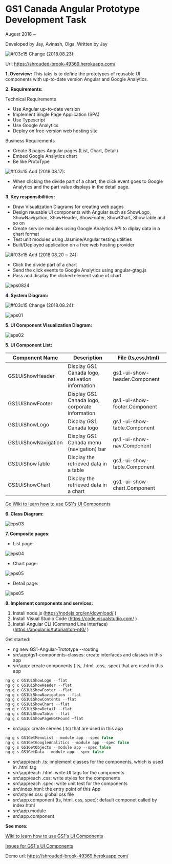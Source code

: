 # GS1 Canada Angular Prototype Development Task
August 2018 ~ 

Developed by Jay, Avinash, Olga, Written by Jay

![#f03c15](https://placehold.it/15/f03c15/000000?text=+) Change (2018.08.23): 

Url: https://shrouded-brook-49369.herokuapp.com/

**1. Overview:** This taks is to define the prototypes of reusable UI components with up-to-date version Angular and Google Analytics.

**2. Requirements:**

Technical Requirements 

- Use Angular up-to-date version 
- Implement Single Page Application (SPA) 
- Use Typescript 
- Use Google Analytics
- Deploy on free-version web hosting site

Business Requirements 

- Create 3 pages Angular pages (List, Chart, Detail)
- Embed Google Analytics chart
- Be like ProtoType 

![#f03c15](https://placehold.it/15/f03c15/000000?text=+) Add (2018.08.17):

- When clicking the divide part of a chart, the click event goes to Google Analytics and the part value displays in the detail page.

**3. Key responsibilities:**
- Draw Visualization Diagrams for creating web pages
- Design reusable UI components with Angular such as ShowLogo, ShowNavigation, ShowHeader, ShowFooter, ShowChart, ShowTable and so on
- Create service modules using Google Analytics API to diplay data in a chart format
- Test unit modules using Jasmine/Angular testing utilities
- Built/Deployed application on a free web hosting provider

![#f03c15](https://placehold.it/15/f03c15/000000?text=+) Add (2018.08.20 ~ 24):

- Click the divide part of a chart 
- Send the click events to Google Analytics using angular-gtag.js
- Pass and display the clicked element value of chart

![eps0824](https://github.com/Gs1TestTeam/GS1_Angular_Prototype/blob/master/src/assets/image/chart_biz_req.jpg)

**4. System Diagram:**

![#f03c15](https://placehold.it/15/f03c15/000000?text=+) Change (2018.08.24):

![eps01](https://github.com/Gs1TestTeam/GS1_Angular_Prototype/blob/master/src/assets/image/system-diagram.jpg)

**5. UI Component Visualization Diagram:**

![eps02](https://github.com/Gs1TestTeam/GS1_Angular_Prototype/blob/master/src/assets/image/visual-diagrams.jpg)

**5. UI Component List:**

|Component Name|Description|File (ts,css,html)|
| ------------ | --------- | ---------------- |
|GS1UiShowHeader|Display GS1 Canada logo, nativation information|gs1-ui-show-header.Component|
|GS1UiShowFooter|Display GS1 Canada logo, corporate information|gs1-ui-show-footer.Component|
|GS1UiShowLogo|Display GS1 Canada logo|gs1-ui-show-table.Component|
|GS1UiShowNavigation|Display GS1 Canada menu (navigation) bar|gs1-ui-show-nav.Component|
|GS1UiShowTable|Display the retrieved data in a table|gs1-ui-show-table.Component|
|GS1UiShowChart|Display the retrieved data in a chart|gs1-ui-show-chart.Component|

[Go Wiki to learn how to use GS1's UI Components](https://github.com/Gs1TestTeam/GS1_Angular_Prototype/wiki)

**6. Class Diagram:**

![eps03](https://github.com/Gs1TestTeam/GS1_Angular_Prototype/blob/master/src/assets/image/class-diagram.jpg)

**7. Composite pages:**

- List page: 

![eps04](https://github.com/Gs1TestTeam/GS1_Angular_Prototype/blob/master/src/assets/image/list-page.jpg)

- Chart page: 

![eps05](https://github.com/Gs1TestTeam/GS1_Angular_Prototype/blob/master/src/assets/image/chart-page.jpg)

- Detail page: 

![eps05](https://github.com/Gs1TestTeam/GS1_Angular_Prototype/blob/master/src/assets/image/detail-page1.jpg)

**8. Implement components and services:**

1. Install node.js (https://nodejs.org/en/download/ )
2. Install Visual Studio Code (https://code.visualstudio.com/ )
3. Install Angular CLI (Command Line Interface) (https://angular.io/tutorial/toh-pt0/ )

Get started: 

- ng new GS1-Angular-Trototype --routing
- src\app\gs1-components-classes\: create interfaces and classes in this app
- src\app\: create components (.ts, .html, .css, .spec) that are used in this app

```js
ng g c GS1UiShowLogo --flat
ng g c GS1UiShowHeader --flat
ng g c GS1UiShowFooter --flat
ng g c GS1UiShowNavigation --flat
ng g c GS1UiShowContents --flat
ng g c GS1UiShowChart --flat
ng g c GS1UiShowDetail --flat
ng g c GS1UiShowTable --flat
ng g c GS1UiShowPageNotFound –flat
```

- src\app\: create servies (.ts) that are used in this app

```js
ng g s GS1GetMenuList --module app --spec false
ng g s GS1GetGoogleAnalitics --module app --spec false
ng g s GS1GetObjects --module app --spec false
ng g s GS1GetData --module app --spec false
```

- src\app\each .ts: implement classes for the components, which is used in .html tag
- src\app\each .html: write UI tags for the components
- src\app\each .css: write styles for the components
- src\app\each .spec: write unit test for the components
- src\index.html: the entry point of this App
- src\styles.css: global css file
- src\app.component (ts, html, css, spec): default componet called by index.html
- src\app.module
- src\app.component

**See more:**

[Wiki to learn how to use GS1's UI Components](https://github.com/Gs1TestTeam/GS1_Angular_Prototype/wiki)

[Issues for GS1's UI Components](https://github.com/Gs1TestTeam/GS1_Angular_Prototype/issues)

Demo url: https://shrouded-brook-49369.herokuapp.com/

